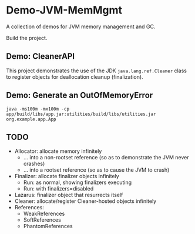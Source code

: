 # Demo-JVM-MemMgmt
A collection of demos for JVM memory management and GC.

Build the project.

## Demo: CleanerAPI
This project demonstrates the use of the JDK `java.lang.ref.Cleaner` class to register objects for deallocation cleanup (finalization).



## Demo: Generate an OutOfMemoryError
`java -ms100m -mx100m -cp app/build/libs/app.jar:utilities/build/libs/utilities.jar org.example.app.App`

## TODO

* Allocator: allocate memory infinitely
    * ... into a non-rootset reference (so as to demonstrate the JVM never crashes)
    * ... into a rootset reference (so as to cause the JVM to crash)
* Finalizer: allocate finalizer objects infinitely
    * Run: as normal, showing finalizers executing
    * Run: with finalizers=disabled
* Lazarus: finalizer object that resurrects itself
* Cleaner: allocate/register Cleaner-hosted objects infinitely
* References:
    * WeakReferences
    * SoftReferences
    * PhantomReferences

